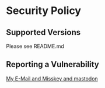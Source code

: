# Security Policy

## Supported Versions

Please see README.md

## Reporting a Vulnerability

[My E-Mail and Misskey and mastodon](https://github.com/forestrharumaki/forestrharumaki/blob/main/README.md)
